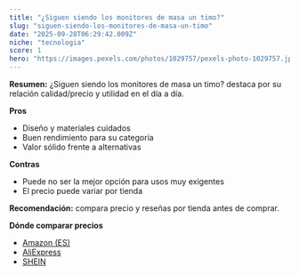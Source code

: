 ```yaml
---
title: "¿Siguen siendo los monitores de masa un timo?"
slug: "siguen-siendo-los-monitores-de-masa-un-timo"
date: "2025-09-28T06:29:42.009Z"
niche: "tecnologia"
score: 1
hero: "https://images.pexels.com/photos/1029757/pexels-photo-1029757.jpeg?auto=compress&cs=tinysrgb&fit=crop&h=627&w=1200&auto=compress&cs=tinysrgb&w=1200&h=675&fit=crop"
---
```


**Resumen:** ¿Siguen siendo los monitores de masa un timo? destaca por su relación calidad/precio y utilidad en el día a día.

**Pros**
- Diseño y materiales cuidados
- Buen rendimiento para su categoría
- Valor sólido frente a alternativas

**Contras**
- Puede no ser la mejor opción para usos muy exigentes
- El precio puede variar por tienda

**Recomendación:** compara precio y reseñas por tienda antes de comprar.

**Dónde comparar precios**
- [Amazon (ES)](https://www.amazon.es/s?k=%C2%BFSiguen%20siendo%20los%20monitores%20de%20masa%20un%20timo%3F&tag=teknovashop25-21)
- [AliExpress](https://www.aliexpress.com/wholesale?SearchText=%C2%BFSiguen%20siendo%20los%20monitores%20de%20masa%20un%20timo%3F)
- [SHEIN](https://www.shein.com/pdsearch/%C2%BFSiguen%20siendo%20los%20monitores%20de%20masa%20un%20timo%3F)